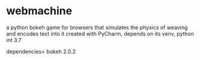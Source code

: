 # webmachine
a python bokeh game for browsers
that simulates the physics of weaving and encodes text into it
created with PyCharm, depends on its venv, python int 3.7

dependencies> bokeh 2.0.2
